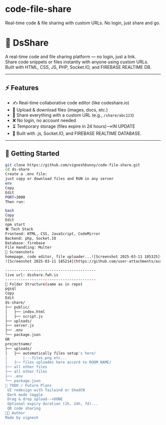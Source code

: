 # code-file-share
Real-time code &amp; file sharing with custom URLs. No login, just share and go.

# 🧠 DsShare

A real-time code and file sharing platform — no login, just a link.  
Share code snippets or files instantly with anyone using custom URLs.  
Built with HTML, CSS, JS, PHP, Socket.IO, and FIREBASE REALTIME DB.

---

## ⚡ Features

- ✍️ Real-time collaborative code editor (like codeshare.io)
- 📁 Upload & download files (images, docs, etc.)
- 🔗 Share everything with a custom URL (e.g., `/share/abc123`)
- ❌ No login, no account needed
- ⏳ Temporary storage (files expire in 24 hours)-->IN UPDATE
- 💬 Built with .js, Socket.IO, and FIREBASE REALTIME DATABASE.

---

## 🚀 Getting Started

```bash
git clone https://github.com/vigneshbunny/code-file-share.git
cd ds-share
Create a .env file:
just copy or download files and RUN in any server
env
Copy
Edit
PORT=3000
Then run:

bash
Copy
Edit
npm start
🛠️ Tech Stack
Frontend: HTML, CSS, JavaScript, CodeMirror
Backend: php, Socket.IO
Database: firebase
File Handling: Multer
📸 Screenshots
homepage, code editor, file uploader...![Screenshot 2025-03-11 185325](https://github.com/user-attachments/assets/eb351007-1a1f-4142-ad9a-4efc7533015e)
![Screenshot 2025-03-11 185214](https://github.com/user-attachments/assets/346b3966-a500-4c44-9295-11eda48a1174)

-----------------------------------------
live url: dsshare.fwh.is
-----------------------------------------
📂 Folder Structure(same as in repo)
pgsql
Copy
Edit
ds-share/
├── public/
│   ├── index.html
│   ├── script.js
├── uploads/
├── server.js
├── .env
└── package.json
OR
projectname/
├── uploads/
│   ├── automatically files setup's here/
|       |---files.png etc...
│   ├── files uploades here accord to ROOM NAME/
├── all other files
├── all other files
├── .env
└── package.json
📌 TODO / Future Plans
 UI redesign with Tailwind or ShadCN
 Dark mode toggle
 Drag & drop upload-->DONE
 Optional expiry duration (1h, 24h, 7d)...
 QR code sharing
🧑‍💻 Author
Made by vignesh

